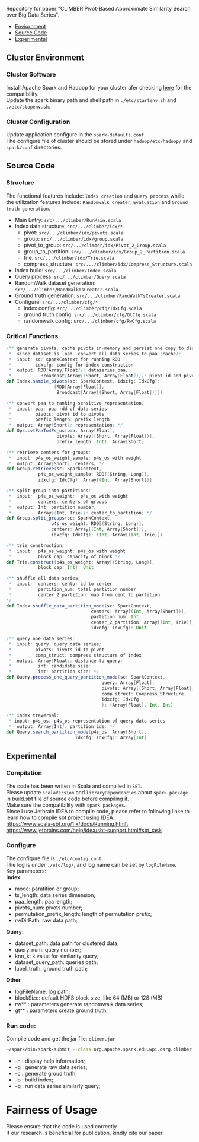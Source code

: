 Repository for paper "CLIMBER:Pivot-Based Approximiate Similarity Search over Big Data Series".

* [Enviornment](#cluster-environment)
* [Source Code](#source-code)
* [Experimental](#experimental)

## Cluster Environment
### Cluster Software
Install Apache Spark and Hadoop for your cluster afer checking [here](https://spark.apache.org/downloads.html) for the compatibility.\
Update the spark binary path and shell path in `./etc/startenv.sh` and `./etc/stopenv.sh`.

### Cluster Configuration

Update application configure in the `spark-defaults.conf`.  
The configure file of cluster should be stored under `hadoop/etc/hadoop/` and `spark/conf` directories.


## Source Code

### Structure
The functional features include: `Index creation` and `Query process` whiile the utilization features include: `Randomwalk creater`, `Evaluation` and `Ground truth generation`.

- Main Entry: `src/.../climber/RunMain.scala`
- Index data structure: `src/.../climber/idx/*`
  - pivot: `src/.../climber/idx/pivots.scala`
  - group: `src/.../climber/idx/group.scala`
  - pivot_to_group: `src/.../climber/idx/Pivot_2_Group.scala`
  - group_to_partition: `src/.../climber/idx/Group_2_Partition.scala`
  - trie: `src/.../climber/idx/Trie.scala`
  - compress_structure: `src/.../climber/idx/Compress_Structure.scala`
- Index build: `src/.../climber/Index.scala`
- Query process: `src/.../climber/Query.scala`
- RandomWalk dataset generation: `src/.../climber/RandWalkTsCreater.scala`
- Ground truth generation: `src/.../climber/RandWalkTsCreater.scala`
- Configure:  `src/.../climber/cfg/*`
  - index config: `src/.../climber/cfg/IdxCfg.scala`
  - ground truth config: `src/.../climber/cfg/GtCfg.scala`
  - randomwalk config: `src/.../climber/cfg/RwCfg.scala` 

### Critical Functions

```scala
/** generate pivots, cache pivots in-memory and persist one copy to disk;
 *  since dataset is load, convert all data series to paa (cache);
 *  input: sc: sparkContext for running RDD
 *         idxcfg: config for index construction
 *  output: RDD[Array[Float]]: dataseries_paa;
 *           Broadcast[Array[(Short, Array[Float])]]: pivot_id and pivots; */          
def Index.sample_pivots(sc: SparkContext, idxcfg: IdxCfg): 
                  (RDD[Array[Float]], 
                   Broadcast[Array[(Short, Array[Float])]])
```

```scala
/** convert paa to ranking-sensitive representation;
 *  input: paa: paa rdd of data series
 *         pivots: pivot id to pivots
 *         prefix_length: prefix length
 *  output: Array[Short]: representation; */  
def Ops.cvtPaaTo4Ps_os(paa: Array[Float],
                   pivots: Array[(Short, Array[Float])],
                   prefix_length: Int): Array[Short]
```

```scala
/** retrieve centers for groups;
 *  input: p4s_os_weight_sample: p4s_os with weight 
 *  output: Array[Short]: centers; */  
def Group.retrieve(sc: SparkContext,
            p4s_os_weight_sample: RDD[(String, Long)],
            idxcfg: IdxCfg): Array[(Int, Array[Short])]
```

```scala
/** split group into partitions;
 *  input:  p4s_os_weight:  p4s_os with weight
 *          centers: centers of groups
 *  output: Int: partition number;
 *          Array[(Int, Trie)]: center_to_partition; */ 
def Group.split_groups(sc: SparkContext,
                 p4s_os_weight: RDD[(String, Long)],
                 centers: Array[(Int, Array[Short])],
                 idxcfg: IdxCfg): (Int, Array[(Int, Trie)])
```
```scala
/** trie construction;
 *  input:  p4s_os_weight: p4s_os with weight
 *          block_cap: capacity of block */ 
def Trie.construct(p4s_os_weight: Array[(String, Long)],
            block_cap: Int): Unit
```
```scala
/** shuffle all data series;
 *  input:  centers: centor id to center
 *          partition_num: total partition number
 *          center_2_partition: map from cent to partition
*/ 
def Index.shuffle_data_partition_mode(sc: SparkContext,
                                centers: Array[(Int, Array[Short])],
                                partition_num: Int,
                                center_2_partition: Array[(Int, Trie)],
                                idxcfg: IdxCfg): Unit
```

```scala
/** query one data series;
 *  input: query: query data series;
 *         pivots: pivots id to pivot
 *         comp_struct: compress structure of index
 *  output: Array[Float]: distance to query;
 *          int: candidate size;
 *          int: partition size; */
def Query.process_one_query_partition_mode(sc: SparkContext,
                                    query: Array[Float],
                                    pivots: Array[(Short, Array[Float])],
                                    comp_struct: Compress_Structure,
                                    idxcfg: IdxCfg
                                    ): (Array[Float], Int, Int)
```

```scala
/** index traversal;
 * input: p4s_os: p4s_os representation of query data series
 *  output: Array[Int]: partition ids; */ 
def Query.search_partition_mode(p4s_os: Array[Short], 
                          idxcfg: IdxCfg): Array[Int]
```

## Experimental
### Compilation
The code has been writen in Scala and compiled in `SBT`.\
Please update `scalaVersion` and `libraryDependencies` about `spark package` in build.sbt file of source code before compiling it.\
Make sure the compatibility with `spark packages`.\
Since I use Jetbrain IDEA to compile code, please refer to following linke to learn how to compile sbt project using IDEA.\
https://www.scala-sbt.org/1.x/docs/Running.html\
https://www.jetbrains.com/help/idea/sbt-support.html#sbt_task

### Configure 

The configure file is `./etc/config.conf`.\
The log is under `./etc/log/`, and log name can be set by `logFileName`.\
Key parameters:\
**Index:**
* mode: paratition or group;
* ts_length: data series dimension;
* paa_length: paa length;
* pivots_num: pivots number;
* permutation_prefix_length: length of permutation prefix;
* rwDirPath: raw data path;

**Query:**
* dataset_path: data path for clustered data;
* query_num: query number;
* knn_k: k value for similarity query;
* dataset_query_path: queries path;
* label_truth: ground truth path;

**Other**
* logFileName: log path;
* blockSize: default HDFS block size, like 64 (MB) or 128 (MB)
* rw**  : parameters generate randomwalk data series;
* gt**  : parameters create ground truth;

### Run code:
Compile code and get the jar file: `climer.jar`

```sh
~/spark/bin/spark-submit --class org.apache.spark.edu.wpi.dsrg.climber --properties-file ./spark-defaults.conf  climer.jar -h
```
* -h : display help information;
* -g : generate raw data series;
* -c : generate groud truth;
* -b : build index;
* -q : run data series similarly query;

#  Fairness of Usage 
Please ensure that the code is used correctly.\
If our research is beneficial for publication, kindly cite our paper.
